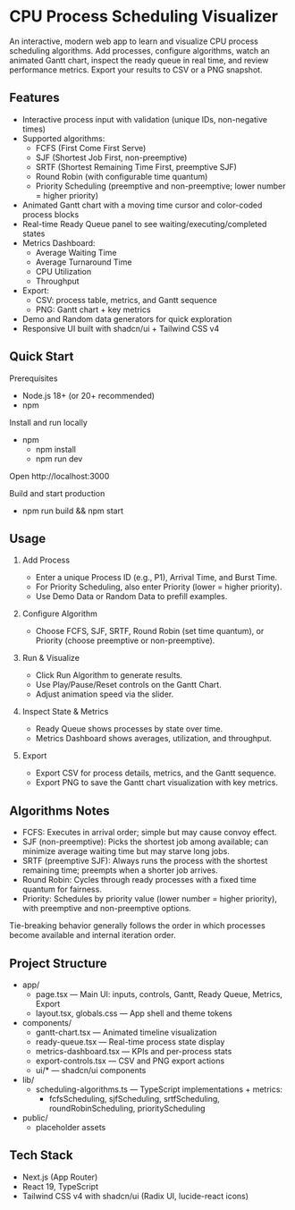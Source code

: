 # CPU Process Scheduling Visualizer

An interactive, modern web app to learn and visualize CPU process scheduling algorithms. Add processes, configure algorithms, watch an animated Gantt chart, inspect the ready queue in real time, and review performance metrics. Export your results to CSV or a PNG snapshot.

## Features

- Interactive process input with validation (unique IDs, non-negative times)
- Supported algorithms:
  - FCFS (First Come First Serve)
  - SJF (Shortest Job First, non-preemptive)
  - SRTF (Shortest Remaining Time First, preemptive SJF)
  - Round Robin (with configurable time quantum)
  - Priority Scheduling (preemptive and non-preemptive; lower number = higher priority)
- Animated Gantt chart with a moving time cursor and color-coded process blocks
- Real-time Ready Queue panel to see waiting/executing/completed states
- Metrics Dashboard:
  - Average Waiting Time
  - Average Turnaround Time
  - CPU Utilization
  - Throughput
- Export:
  - CSV: process table, metrics, and Gantt sequence
  - PNG: Gantt chart + key metrics
- Demo and Random data generators for quick exploration
- Responsive UI built with shadcn/ui + Tailwind CSS v4

## Quick Start

Prerequisites
- Node.js 18+ (or 20+ recommended)
- npm 

Install and run locally
- npm
  - npm install
  - npm run dev

Open http://localhost:3000

Build and start production
- npm run build && npm start

## Usage

1. Add Process
   - Enter a unique Process ID (e.g., P1), Arrival Time, and Burst Time.
   - For Priority Scheduling, also enter Priority (lower = higher priority).
   - Use Demo Data or Random Data to prefill examples.

2. Configure Algorithm
   - Choose FCFS, SJF, SRTF, Round Robin (set time quantum), or Priority (choose preemptive or non-preemptive).

3. Run & Visualize
   - Click Run Algorithm to generate results.
   - Use Play/Pause/Reset controls on the Gantt Chart.
   - Adjust animation speed via the slider.

4. Inspect State & Metrics
   - Ready Queue shows processes by state over time.
   - Metrics Dashboard shows averages, utilization, and throughput.

5. Export
   - Export CSV for process details, metrics, and the Gantt sequence.
   - Export PNG to save the Gantt chart visualization with key metrics.

## Algorithms Notes

- FCFS: Executes in arrival order; simple but may cause convoy effect.
- SJF (non-preemptive): Picks the shortest job among available; can minimize average waiting time but may starve long jobs.
- SRTF (preemptive SJF): Always runs the process with the shortest remaining time; preempts when a shorter job arrives.
- Round Robin: Cycles through ready processes with a fixed time quantum for fairness.
- Priority: Schedules by priority value (lower number = higher priority), with preemptive and non-preemptive options.

Tie-breaking behavior generally follows the order in which processes become available and internal iteration order.

## Project Structure

- app/
  - page.tsx — Main UI: inputs, controls, Gantt, Ready Queue, Metrics, Export
  - layout.tsx, globals.css — App shell and theme tokens
- components/
  - gantt-chart.tsx — Animated timeline visualization
  - ready-queue.tsx — Real-time process state display
  - metrics-dashboard.tsx — KPIs and per-process stats
  - export-controls.tsx — CSV and PNG export actions
  - ui/* — shadcn/ui components
- lib/
  - scheduling-algorithms.ts — TypeScript implementations + metrics:
    - fcfsScheduling, sjfScheduling, srtfScheduling, roundRobinScheduling, priorityScheduling
- public/
  - placeholder assets

## Tech Stack

- Next.js (App Router)
- React 19, TypeScript
- Tailwind CSS v4 with shadcn/ui (Radix UI, lucide-react icons)
